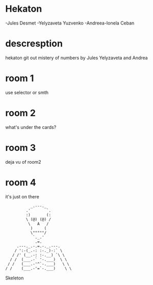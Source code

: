 # Hekaton

-Jules Desmet
-Yelyzaveta Yuzvenko
-Andreea-Ionela Ceban

# descresption

hekaton git out mistery of numbers by Jules Yelyzaveta and Andrea

# room 1
use selector or smth

# room 2
what's under the cards?

# room 3
deja vu of room2

# room 4 
it's just on there 



               _.---._
             .'       `.
             :)       (:
             \ (@) (@) /
              \   A   /
               )     (
               \"""""/
                `._.'
                 .=.
         .---._.-.=.-._.---.
        / ':-(_.-: :-._)-:` \
       / /' (__.-: :-.__) `\ \
      / /  (___.-` '-.___)  \ \
     / /   (___.-'^`-.___)   \ \
    / /    (___.-'=`-.___)    \ \
   
Skeleton



